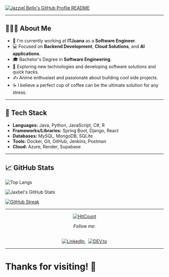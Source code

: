 <a href="https://github.com/Jaxbel">
  <picture>
    <source media="(prefers-color-scheme: dark)" srcset="https://raw.githubusercontent.com/Jaxbel/Jaxbel/main/dark_mode.svg">
    <img alt="Jazziel Bello's GitHub Profile README" src="[https://raw.githubusercontent.com/Jaxbel/Jaxbel/main/light_mode.svg](https://share.text-image.com/7d336b702ddb4b0f)">
  </picture>
</a>


---

## 👨🏻‍💻 About Me

- 🔭 I'm currently working at **ITJuana** as a **Software Engineer**.
- 💻 Focused on **Backend Development**, **Cloud Solutions**, and **AI applications**.
- 🎓 Bachelor's Degree in **Software Engineering**.
- 🤔 Exploring new technologies and developing software solutions and quick hacks.
- ✍️ Anime enthusiast and passionate about building cool side projects.
- ☕ I believe a perfect cup of coffee can be the ultimate solution for any stress.

---

## 🚀 Tech Stack

- **Languages:** Java, Python, JavaScript, C#, R
- **Frameworks/Libraries:** Spring Boot, Django, React
- **Databases:** MySQL, MongoDB, SQLite
- **Tools:** Docker, Git, GitHub, Jenkins, Postman
- **Cloud:** Azure, Render, Supabase

---

## 📈 GitHub Stats

![Top Langs](https://github-readme-stats.vercel.app/api/top-langs/?username=Jaxbel&theme=graywhite&layout=compact)

![Jaxbel's GitHub Stats](https://github-readme-stats.vercel.app/api?username=Jaxbel&show_icons=true&theme=graywhite)

[![GitHub Streak](http://github-readme-streak-stats.herokuapp.com?user=Jaxbel&theme=graywhite&hide_border=true&date_format=M%20j%5B%2C%20Y%5D)](https://git.io/streak-stats)

---

<div align="center">

[![HitCount](http://hits.dwyl.com/Jaxbel/Jaxbel.svg)](http://hits.dwyl.com/Jaxbel/Jaxbel)

<i>Follow me:</i><br><br>

<a href="https://www.linkedin.com/in/jazziel-bello-86630323b" target="_blank">
  <img src="https://img.shields.io/badge/LinkedIn-%230077B5.svg?&style=flat-square&logo=linkedin&logoColor=white" alt="LinkedIn">
</a>
&nbsp;
<a href="https://dev.to/jaxbel" target="_blank">
  <img src="https://img.shields.io/badge/DEV.to-%230A0A0A.svg?&style=flat-square&logo=dev.to&logoColor=white" alt="DEV.to">
</a>

</div>

---

# Thanks for visiting! 🚀
